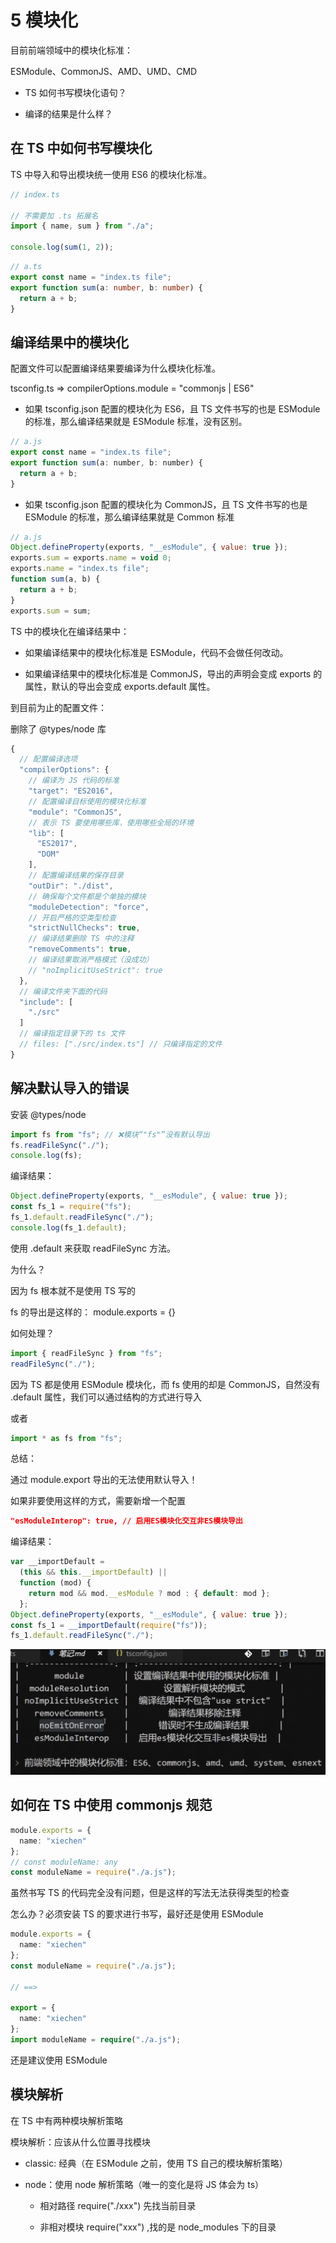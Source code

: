 # 5 模块化

目前前端领域中的模块化标准：

ESModule、CommonJS、AMD、UMD、CMD

- TS 如何书写模块化语句？

- 编译的结果是什么样？

## 在 TS 中如何书写模块化

TS 中导入和导出模块统一使用 ES6 的模块化标准。

```ts
// index.ts

// 不需要加 .ts 拓展名
import { name, sum } from "./a";

console.log(sum(1, 2));
```

```ts
// a.ts
export const name = "index.ts file";
export function sum(a: number, b: number) {
  return a + b;
}
```

## 编译结果中的模块化

配置文件可以配置编译结果要编译为什么模块化标准。

tsconfig.ts => compilerOptions.module = "commonjs | ES6"

- 如果 tsconfig.json 配置的模块化为 ES6，且 TS 文件书写的也是 ESModule 的标准，那么编译结果就是 ESModule 标准，没有区别。

```js
// a.js
export const name = "index.ts file";
export function sum(a: number, b: number) {
  return a + b;
}
```

- 如果 tsconfig.json 配置的模块化为 CommonJS，且 TS 文件书写的也是 ESModule 的标准，那么编译结果就是 Common 标准

```js
// a.js
Object.defineProperty(exports, "__esModule", { value: true });
exports.sum = exports.name = void 0;
exports.name = "index.ts file";
function sum(a, b) {
  return a + b;
}
exports.sum = sum;
```

TS 中的模块化在编译结果中：

- 如果编译结果中的模块化标准是 ESModule，代码不会做任何改动。

- 如果编译结果中的模块化标准是 CommonJS，导出的声明会变成 exports 的属性，默认的导出会变成 exports.default 属性。

到目前为止的配置文件：

删除了 @types/node 库

```ts
{
  // 配置编译选项
  "compilerOptions": {
    // 编译为 JS 代码的标准
    "target": "ES2016",
    // 配置编译目标使用的模块化标准
    "module": "CommonJS",
    // 表示 TS 要使用哪些库，使用哪些全局的环境
    "lib": [
      "ES2017",
      "DOM"
    ],
    // 配置编译结果的保存目录
    "outDir": "./dist",
    // 确保每个文件都是个单独的模块
    "moduleDetection": "force",
    // 开启严格的空类型检查
    "strictNullChecks": true,
    // 编译结果删除 TS 中的注释
    "removeComments": true,
    // 编译结果取消严格模式（没成功）
    // "noImplicitUseStrict": true
  },
  // 编译文件夹下面的代码
  "include": [
    "./src"
  ]
  // 编译指定目录下的 ts 文件
  // files: ["./src/index.ts"] // 只编译指定的文件
}
```

## 解决默认导入的错误

安装 @types/node

```ts
import fs from "fs"; // ❌模块“"fs"”没有默认导出
fs.readFileSync("./");
console.log(fs);
```

编译结果：

```js
Object.defineProperty(exports, "__esModule", { value: true });
const fs_1 = require("fs");
fs_1.default.readFileSync("./");
console.log(fs_1.default);
```

使用 .default 来获取 readFileSync 方法。

为什么？

因为 fs 根本就不是使用 TS 写的

fs 的导出是这样的： module.exports = {}

如何处理？

```ts
import { readFileSync } from "fs";
readFileSync("./");
```

因为 TS 都是使用 ESModule 模块化，而 fs 使用的却是 CommonJS，自然没有 .default 属性，我们可以通过结构的方式进行导入

或者

```ts
import * as fs from "fs";
```

总结：

通过 module.export 导出的无法使用默认导入！

如果非要使用这样的方式，需要新增一个配置

```json
"esModuleInterop": true, // 启用ES模块化交互非ES模块导出
```

编译结果：

```js
var __importDefault =
  (this && this.__importDefault) ||
  function (mod) {
    return mod && mod.__esModule ? mod : { default: mod };
  };
Object.defineProperty(exports, "__esModule", { value: true });
const fs_1 = __importDefault(require("fs"));
fs_1.default.readFileSync("./");
```

![](../README_files/iShot_2023-11-27_10.56.08.png)

## 如何在 TS 中使用 commonjs 规范

```ts
module.exports = {
  name: "xiechen"
};
// const moduleName: any
const moduleName = require("./a.js");
```

虽然书写 TS 的代码完全没有问题，但是这样的写法无法获得类型的检查

怎么办？必须安装 TS 的要求进行书写，最好还是使用 ESModule

```ts
module.exports = {
  name: "xiechen"
};
const moduleName = require("./a.js");

// ==>

export = {
  name: "xiechen"
};
import moduleName = require("./a.js");
```

还是建议使用 ESModule

## 模块解析

在 TS 中有两种模块解析策略

模块解析：应该从什么位置寻找模块

- classic: 经典（在 ESModule 之前，使用 TS 自己的模块解析策略）

- node：使用 node 解析策略（唯一的变化是将 JS 体会为 ts）

  - 相对路径 require("./xxx") 先找当前目录

  - 非相对模块 require("xxx") ,找的是 node_modules 下的目录